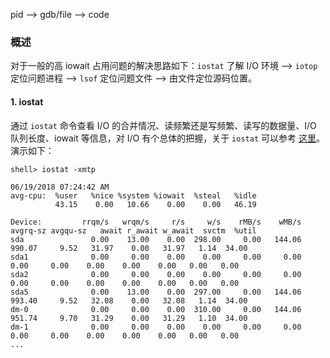 pid --> gdb/file --> code

### 概述

对于一般的高 iowait 占用问题的解决思路如下：`iostat` 了解 I/O 环境 --> `iotop` 定位问题进程 --> `lsof` 定位问题文件 --> 由文件定位源码位置。

#### 1. iostat

通过 `iostat` 命令查看 I/O 的合并情况、读频繁还是写频繁、读写的数据量、I/O 队列长度、iowait 等信息，对 I/O 有个总体的把握，关于 `iostat` 可以参考 [这里](https://github.com/hsxhr-10/blog/blob/master/Linux/【内置工具】--%20iostat.md)。演示如下：

```
shell> iostat -xmtp

06/19/2018 07:24:42 AM
avg-cpu:  %user   %nice %system %iowait  %steal   %idle
          43.15    0.00   10.66    0.00    0.00   46.19

Device:         rrqm/s   wrqm/s     r/s     w/s    rMB/s    wMB/s avgrq-sz avgqu-sz   await r_await w_await  svctm  %util
sda               0.00    13.00    0.00  298.00     0.00   144.06   990.07     9.52   31.97    0.00   31.97   1.14  34.00
sda1              0.00     0.00    0.00    0.00     0.00     0.00     0.00     0.00    0.00    0.00    0.00   0.00   0.00
sda2              0.00     0.00    0.00    0.00     0.00     0.00     0.00     0.00    0.00    0.00    0.00   0.00   0.00
sda5              0.00    13.00    0.00  297.00     0.00   144.06   993.40     9.52   32.08    0.00   32.08   1.14  34.00
dm-0              0.00     0.00    0.00  310.00     0.00   144.06   951.74     9.70   31.29    0.00   31.29   1.10  34.00
dm-1              0.00     0.00    0.00    0.00     0.00     0.00     0.00     0.00    0.00    0.00    0.00   0.00   0.00
...
```


